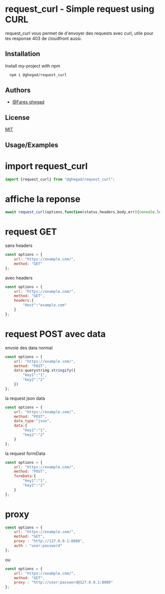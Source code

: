# request_curl - Simple request using CURL

request_curl vous permet de d'envoyer des requests avec curl, utile pour les response 403 de cloudfront aussi.


## Installation

Install my-project with npm

```bash
  npm i @ghegad/request_curl
```
    
## Authors

- [@Fares ghegad](https://www.github.com/ghegad)


## License

[MIT](https://choosealicense.com/licenses/mit/)


## Usage/Examples

# import request_curl

```js
import {request_curl} from "@ghegad/request_curl";
```

# affiche la reponse


```js
await request_curl(options,function(status,headers,body,err){console.log(body);});
```

# request GET

sans headers

```js
const options = {
    url: "https://example.com/",
    method: "GET"
};
```

avec headers

```js
const options = {
    url: "https://example.com/",
    method: "GET",
    headers:{
        "Host":"example.com"
    }
};
```

# request POST avec data

envoie des data normal

```js
const options = {
    url: "https://example.com/",
    method: "POST",
    data:querystring.stringify({
        "key1":"1",
        "key2":"2"
    })
};
```
la request json data
```js
const options = {
    url: "https://example.com/",
    method: "POST",
    data_type:"json",
    data:{
        "key1":"1",
        "key2":"2"
    }
};
```

la request formData
```js
const options = {
    url: "https://example.com/",
    method: "POST",
    formData:{
        "key1":"1",
        "key2":"2"
    }
};
```

# proxy

```js
const options = {
    url: "https://example.com/",
    method: "GET",
    proxy : "http://127.0.0.1:8080",
    auth : "user:password"
};
```
ou 

```js
const options = {
    url: "https://example.com/",
    method: "GET",
    proxy : "http://user:password@127.0.0.1:8080"
};
```
